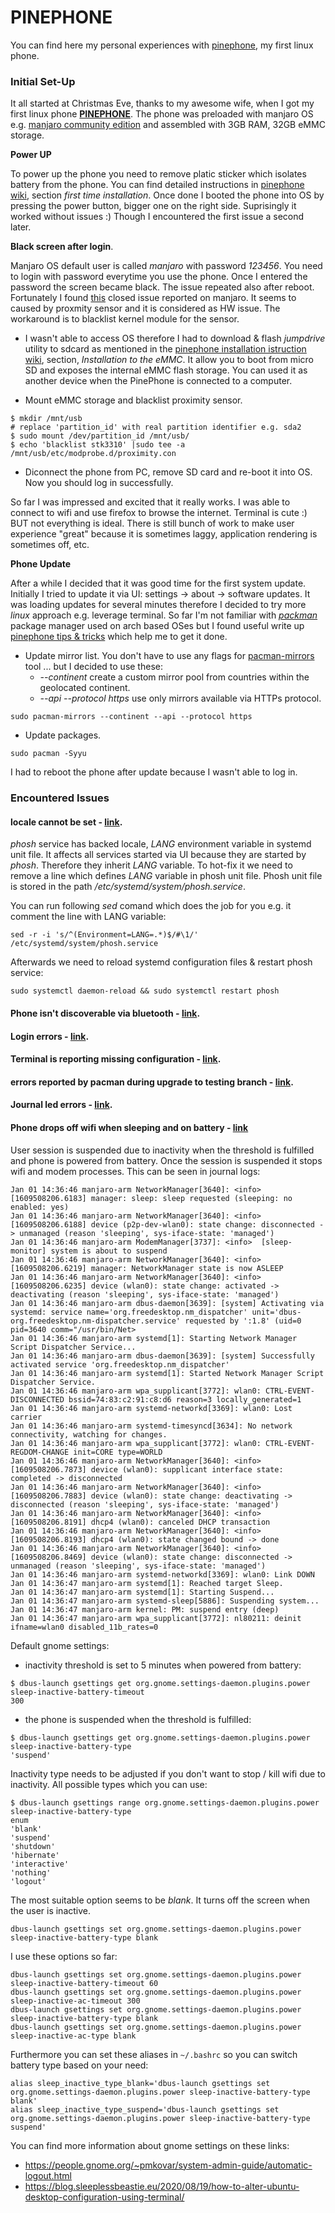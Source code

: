# PINEPHONE
You can find here my personal experiences with [pinephone][1], my first linux phone.

### Initial Set-Up

It all started at Christmas Eve, thanks to my awesome wife, when I got my first linux phone [**PINEPHONE**][1]. The phone was preloaded with manjaro OS e.g. [manjaro community edition][2] and assembled with 3GB RAM, 32GB eMMC storage.

**Power UP**

To power up the phone you need to remove platic sticker which isolates battery from the phone. You can find detailed instructions in [pinephone wiki][3], section _first time installation_. Once done I booted the phone into OS by pressing the power button, bigger one on the right side. Suprisingly it worked without issues :)
Though I encountered the first issue a second later.

**Black screen after login**.

Manjaro OS default user is called _manjaro_ with password _123456_. You need to login with password everytime you use the phone. Once I entered the password the screen became black. The issue repeated also after reboot. Fortunately I found [this][4] closed issue reported on manjaro. It seems to caused by proxmity sensor and it is considered as HW issue. The workaround is to blacklist kernel module for the sensor.

- I wasn't able to access OS therefore I had to download & flash _jumpdrive_ utility to sdcard as mentioned in the [pinephone installation istruction wiki][5], section, _Installation to the eMMC_. It allow you to boot from micro SD and exposes the internal eMMC flash storage. You can used it as another device when the PinePhone is connected to a computer.

- Mount eMMC storage and blacklist proximity sensor.

```
$ mkdir /mnt/usb
# replace 'partition_id' with real partition identifier e.g. sda2
$ sudo mount /dev/partition_id /mnt/usb/
$ echo 'blacklist stk3310' |sudo tee -a /mnt/usb/etc/modprobe.d/proximity.con
```

- Diconnect the phone from PC, remove SD card and re-boot it into OS. Now you should log in successfully.

So far I was impressed and excited that it really works. I was able to connect to wifi and use firefox to browse the internet. Terminal is cute :) BUT not everything is ideal. There is still bunch of work to make user experience "great" because it is sometimes laggy, application rendering is sometimes off, etc.

**Phone Update**

After a while I decided that it was good time for the first system update. Initially I tried to update it via UI: settings -> about -> software updates. It was loading updates for several minutes therefore I decided to try more _linux_ approach e.g. leverage terminal. So far I'm not familiar with [_packman_][8] package manager used on arch based OSes but I found useful write up [pinephone tips & tricks][6] which help me to get it done.

- Update mirror list. You don't have to use any flags for [pacman-mirrors][7] tool ... but I decided to use these:
  - _--continent_ create a custom mirror pool from countries within the geolocated continent.
  - _--api --protocol https_ use only mirrors available via HTTPs protocol.

```
sudo pacman-mirrors --continent --api --protocol https
```

- Update packages.

```
sudo pacman -Syyu
```

I had to reboot the phone after update because I wasn't able to log in.

### Encountered Issues

#### locale cannot be set - [link][9].

_phosh_ service has backed locale, _LANG_ environment variable in systemd unit file.
It affects all services started via UI because they are started by _phosh_.
Therefore they inherit _LANG_ variable.
To hot-fix it we need to remove a line which defines _LANG_ variable in phosh unit file.
Phosh unit file is stored in the path _/etc/systemd/system/phosh.service_.

You can run following _sed_ comand which does the job for you e.g. it comment the line with LANG variable:

```
sed -r -i 's/^(Environment=LANG=.*)$/#\1/' /etc/systemd/system/phosh.service
```

Afterwards we need to reload systemd configuration files & restart phosh service:

```
sudo systemctl daemon-reload && sudo systemctl restart phosh
```

#### Phone isn't discoverable via bluetooth - [link][10].
#### Login errors - [link][11].
#### Terminal is reporting missing configuration - [link][12].
#### errors reported by pacman during upgrade to testing branch - [link][13].
#### Journal led errors - [link][14].
#### Phone drops off wifi when sleeping and on battery - [link][15]

User session is suspended due to inactivity when the threshold is fulfilled and phone is powered from battery.
Once the session is suspended it stops wifi and modem processes.
This can be seen in journal logs:

```
Jan 01 14:36:46 manjaro-arm NetworkManager[3640]: <info>  [1609508206.6183] manager: sleep: sleep requested (sleeping: no  enabled: yes)
Jan 01 14:36:46 manjaro-arm NetworkManager[3640]: <info>  [1609508206.6188] device (p2p-dev-wlan0): state change: disconnected -> unmanaged (reason 'sleeping', sys-iface-state: 'managed')
Jan 01 14:36:46 manjaro-arm ModemManager[3737]: <info>  [sleep-monitor] system is about to suspend
Jan 01 14:36:46 manjaro-arm NetworkManager[3640]: <info>  [1609508206.6219] manager: NetworkManager state is now ASLEEP
Jan 01 14:36:46 manjaro-arm NetworkManager[3640]: <info>  [1609508206.6235] device (wlan0): state change: activated -> deactivating (reason 'sleeping', sys-iface-state: 'managed')
Jan 01 14:36:46 manjaro-arm dbus-daemon[3639]: [system] Activating via systemd: service name='org.freedesktop.nm_dispatcher' unit='dbus-org.freedesktop.nm-dispatcher.service' requested by ':1.8' (uid=0 pid=3640 comm="/usr/bin/Net>
Jan 01 14:36:46 manjaro-arm systemd[1]: Starting Network Manager Script Dispatcher Service...
Jan 01 14:36:46 manjaro-arm dbus-daemon[3639]: [system] Successfully activated service 'org.freedesktop.nm_dispatcher'
Jan 01 14:36:46 manjaro-arm systemd[1]: Started Network Manager Script Dispatcher Service.
Jan 01 14:36:46 manjaro-arm wpa_supplicant[3772]: wlan0: CTRL-EVENT-DISCONNECTED bssid=74:83:c2:91:c8:d6 reason=3 locally_generated=1
Jan 01 14:36:46 manjaro-arm systemd-networkd[3369]: wlan0: Lost carrier
Jan 01 14:36:46 manjaro-arm systemd-timesyncd[3634]: No network connectivity, watching for changes.
Jan 01 14:36:46 manjaro-arm wpa_supplicant[3772]: wlan0: CTRL-EVENT-REGDOM-CHANGE init=CORE type=WORLD
Jan 01 14:36:46 manjaro-arm NetworkManager[3640]: <info>  [1609508206.7873] device (wlan0): supplicant interface state: completed -> disconnected
Jan 01 14:36:46 manjaro-arm NetworkManager[3640]: <info>  [1609508206.7883] device (wlan0): state change: deactivating -> disconnected (reason 'sleeping', sys-iface-state: 'managed')
Jan 01 14:36:46 manjaro-arm NetworkManager[3640]: <info>  [1609508206.8191] dhcp4 (wlan0): canceled DHCP transaction
Jan 01 14:36:46 manjaro-arm NetworkManager[3640]: <info>  [1609508206.8193] dhcp4 (wlan0): state changed bound -> done
Jan 01 14:36:46 manjaro-arm NetworkManager[3640]: <info>  [1609508206.8469] device (wlan0): state change: disconnected -> unmanaged (reason 'sleeping', sys-iface-state: 'managed')
Jan 01 14:36:46 manjaro-arm systemd-networkd[3369]: wlan0: Link DOWN
Jan 01 14:36:47 manjaro-arm systemd[1]: Reached target Sleep.
Jan 01 14:36:47 manjaro-arm systemd[1]: Starting Suspend...
Jan 01 14:36:47 manjaro-arm systemd-sleep[5886]: Suspending system...
Jan 01 14:36:47 manjaro-arm kernel: PM: suspend entry (deep)
Jan 01 14:36:47 manjaro-arm wpa_supplicant[3772]: nl80211: deinit ifname=wlan0 disabled_11b_rates=0
```

Default gnome settings:
- inactivity threshold is set to 5 minutes when powered from battery:

```
$ dbus-launch gsettings get org.gnome.settings-daemon.plugins.power sleep-inactive-battery-timeout
300
```

- the phone is suspended when the threshold is fulfilled:

```
$ dbus-launch gsettings get org.gnome.settings-daemon.plugins.power sleep-inactive-battery-type
'suspend'
```

Inactivity type needs to be adjusted if you don't want to stop / kill wifi due to inactivity.
All possible types which you can use:

```
$ dbus-launch gsettings range org.gnome.settings-daemon.plugins.power sleep-inactive-battery-type
enum
'blank'
'suspend'
'shutdown'
'hibernate'
'interactive'
'nothing'
'logout'
```


The most suitable option seems to be _blank_. It turns off the screen when the user is inactive.

```
dbus-launch gsettings set org.gnome.settings-daemon.plugins.power sleep-inactive-battery-type blank
```

I use these options so far:

```
dbus-launch gsettings set org.gnome.settings-daemon.plugins.power sleep-inactive-battery-timeout 60
dbus-launch gsettings set org.gnome.settings-daemon.plugins.power sleep-inactive-ac-timeout 300
dbus-launch gsettings set org.gnome.settings-daemon.plugins.power sleep-inactive-battery-type blank
dbus-launch gsettings set org.gnome.settings-daemon.plugins.power sleep-inactive-ac-type blank
```

Furthermore you can set these aliases in `~/.bashrc` so you can switch battery type based on your need:

```
alias sleep_inactive_type_blank='dbus-launch gsettings set org.gnome.settings-daemon.plugins.power sleep-inactive-battery-type blank'
alias sleep_inactive_type_suspend='dbus-launch gsettings set org.gnome.settings-daemon.plugins.power sleep-inactive-battery-type suspend'
```

You can find more information about gnome settings on these links:
- https://people.gnome.org/~pmkovar/system-admin-guide/automatic-logout.html
- https://blog.sleeplessbeastie.eu/2020/08/19/how-to-alter-ubuntu-desktop-configuration-using-terminal/

[1]: https://www.pine64.org/pinephone/
[2]: https://www.pine64.org/2020/08/31/pinephone-manjaro-community-edition/
[3]: https://wiki.pine64.org/wiki/PinePhone
[4]: https://gitlab.manjaro.org/manjaro-arm/issues/pinephone/phosh/-/issues/10
[5]: https://github.com/dreemurrs-embedded/Jumpdrive/releases
[5]: https://wiki.pine64.org/wiki/PinePhone_Installation_Instructions
[6]: https://forum.manjaro.org/t/pinephone-tips-and-tricks-experience-and-lessons-learned/39655
[7]: https://wiki.manjaro.org/index.php/Pacman-mirrors
[8]: https://wiki.manjaro.org/index.php/Pacman_Overview
[9]: https://gitlab.manjaro.org/manjaro-arm/issues/pinephone/phosh/-/issues/56
[10]: https://gitlab.manjaro.org/manjaro-arm/issues/pinephone/phosh/-/issues/122
[11]: https://gitlab.manjaro.org/manjaro-arm/issues/pinephone/phosh/-/issues/123
[12]: https://gitlab.manjaro.org/manjaro-arm/issues/pinephone/phosh/-/issues/124
[13]: https://gitlab.manjaro.org/manjaro-arm/issues/pinephone/phosh/-/issues/125
[14]: https://gitlab.manjaro.org/manjaro-arm/issues/pinephone/phosh/-/issues/128
[15]: https://gitlab.manjaro.org/manjaro-arm/issues/pinephone/phosh/-/issues/54
